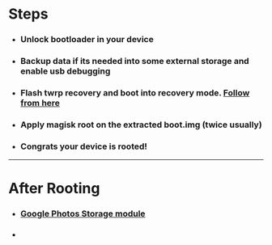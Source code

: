 # Steps 

- ### Unlock bootloader in your device
- ### Backup data if its needed into some external storage and enable usb debugging
- ### Flash twrp recovery and boot into recovery mode. [Follow from here](https://droidwin.com/extract-boot-img-directly-from-device-without-downloading-firmware/#Install_TWRP_Recovery) 
- ### Apply magisk root on the extracted boot.img (twice usually)
- ### Congrats your device is rooted!


---

# After Rooting

- ### [Google Photos Storage module](https://www.magiskmodule.com/google-photo-unlimited-storage-magisk-module-2023/#more-117) 
- ### 